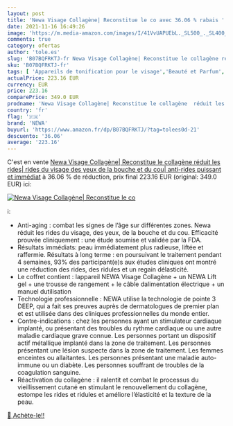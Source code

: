 ```yaml
---
layout: post
title: 'Newa Visage Collagène| Reconstitue le co avec 36.06 % rabais '
date: 2021-11-16 16:49:26
image: 'https://m.media-amazon.com/images/I/41VvUAPUEbL._SL500_._SL400_.jpg'
comments: true
category: ofertas
author: 'tole.es'
slug: 'B07BQFRKTJ-fr Newa Visage Collagène| Reconstitue le collagène réduit les...'
sku: 'B07BQFRKTJ-fr'
tags: [ 'Appareils de tonification pour le visage','Beauté et Parfum','Outils de soins de la peau','Outils et accessoires','Soins pour la peau','newa', ]
actualPrice: 223.16 EUR
currency: EUR
price: 223.16
comparePrice: 349.0 EUR
prodname: 'Newa Visage Collagène| Reconstitue le collagène  réduit les rides| rides du visage  des yeux  de la bouche et du cou| anti-rides puissant et immédiat'
country: 'fr'
flag: '🇫🇷'
brand: 'NEWA'
buyurl: 'https://www.amazon.fr/dp/B07BQFRKTJ/?tag=tolees0d-21'
descuento: '36.06'
average: '223.16'
---
```


C'est en vente [Newa Visage Collagène| Reconstitue le collagène  réduit les rides| rides du visage  des yeux  de la bouche et du cou| anti-rides puissant et immédiat](https://www.amazon.fr/dp/B07BQFRKTJ/?tag=tolees0d-21)  à  36.06 % de réduction, prix final  223.16 EUR (original: 349.0 EUR) ici:

[![Newa Visage Collagène| Reconstitue le co](https://m.media-amazon.com/images/I/41VvUAPUEbL._SL500_._SL400_.jpg)](https://www.amazon.fr/dp/B07BQFRKTJ/?tag=tolees0d-21)

ℹ️:

- Anti-aging : combat les signes de l’âge sur différentes zones. Newa réduit les rides du visage, des yeux, de la bouche et du cou. Efficacité prouvée cliniquement : une étude soumise et validée par la FDA.
- Résultats immédiats: peau immédiatement plus radieuse, liftée et raffermie. Résultats à long terme : en poursuivant le traitement pendant 4 semaines, 93% des participant(e)s aux études cliniques ont montré une réduction des rides, des ridules et un regain délasticité.
- Le coffret contient : lappareil NEWA Visage Collagène + un NEWA Lift gel + une trousse de rangement + le câble dalimentation électrique + un manuel dutilisation
- Technologie professionnelle : NEWA utilise la technologie de pointe 3 DEEP, qui a fait ses preuves auprès de dermatologues de premier plan et est utilisée dans des cliniques professionnelles du monde entier.
- Contre-indications : chez les personnes ayant un stimulateur cardiaque implanté, ou présentant des troubles du rythme cardiaque ou une autre maladie cardiaque grave connue. Les personnes portant un dispositif actif métallique implanté dans la zone de traitement. Les personnes présentant une lésion suspecte dans la zone de traitement. Les femmes enceintes ou allaitantes. Les personnes présentant une maladie auto-immune ou un diabète. Les personnes souffrant de troubles de la coagulation sanguine.
- Réactivation du collagène : il ralentit et combat le processus du vieillissement cutané en stimulant le renouvellement du collagène, estompe les rides et ridules et améliore l’élasticité et la texture de la peau.

[🛒 Achète-le!!](https://www.amazon.fr/dp/B07BQFRKTJ/?tag=tolees0d-21)

